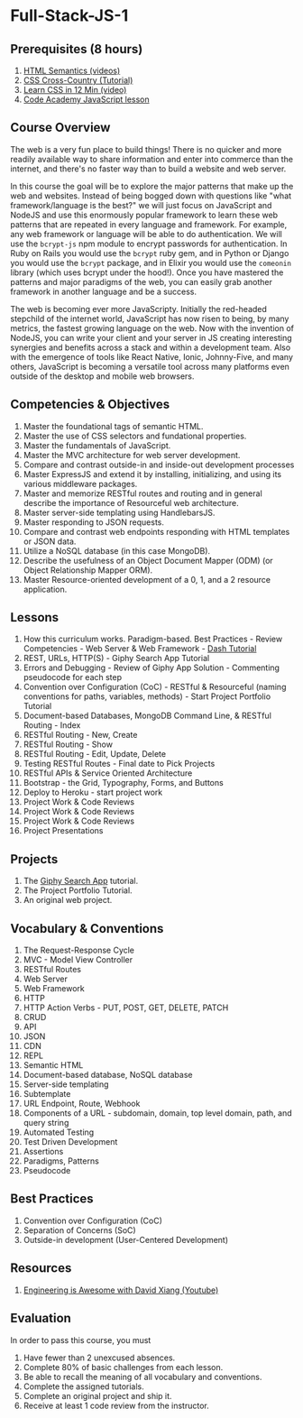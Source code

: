 # Full-Stack-JS-1

## Prerequisites (8 hours)

1. [HTML Semantics (videos)](https://www.youtube.com/playlist?list=PLWjCJDeWfDdc0Sp_DinOWnodw3KnWCwc1)
1. [CSS Cross-Country (Tutorial)](https://www.codeschool.com/courses/css-cross-country)
1. [Learn CSS in 12 Min (video)](https://www.youtube.com/watch?v=0afZj1G0BIE)
1. [Code Academy JavaScript lesson](https://www.codecademy.com/learn/javascript)

## Course Overview

The web is a very fun place to build things! There is no quicker and more readily available way to share information and enter into commerce than the internet, and there's no faster way than to build a website and web server.

In this course the goal will be to explore the major patterns that make up the web and websites. Instead of being bogged down with questions like "what framework/language is the best?" we will just focus on JavaScript and NodeJS and use this enormously popular framework to learn these web patterns that are repeated in every language and framework. For example, any web framework or language will be able to do authentication. We will use the `bcrypt-js` npm module to encrypt passwords for authentication. In Ruby on Rails you would use the `bcrypt` ruby gem, and in Python or Django you would use the `bcrypt` package, and in Elixir you would use the `comeonin` library (which uses bcrypt under the hood!). Once you have mastered the patterns and major paradigms of the web, you can easily grab another framework in another language and be a success.

The web is becoming ever more JavaScripty. Initially the red-headed stepchild of the internet world, JavaScript has now risen to being, by many metrics, the fastest growing language on the web. Now with the invention of NodeJS, you can write your client and your server in JS creating interesting synergies and benefits across a stack and within a development team. Also with the emergence of tools like React Native, Ionic, Johnny-Five, and many others, JavaScript is becoming a versatile tool across many platforms even outside of the desktop and mobile web browsers.

## Competencies & Objectives

1. Master the foundational tags of semantic HTML.
1. Master the use of CSS selectors and fundational properties.
1. Master the fundamentals of JavaScript.
1. Master the MVC architecture for web server development.
1. Compare and contrast outside-in and inside-out development processes
1. Master ExpressJS and extend it by installing, initializing, and using its various middleware packages.
1. Master and memorize RESTful routes and routing and in general describe the importance of Resourceful web architecture.
1. Master server-side templating using HandlebarsJS.
1. Master responding to JSON requests.
1. Compare and contrast web endpoints responding with HTML templates or JSON data.
1. Utilize a NoSQL database (in this case MongoDB).
1. Describe the usefulness of an Object Document Mapper (ODM) (or Object Relationship Mapper ORM).
1. Master Resource-oriented development of a 0, 1, and a 2 resource application.

## Lessons

1. How this curriculum works. Paradigm-based. Best Practices - Review Competencies - Web Server & Web Framework - [Dash Tutorial](https://dash.generalassemb.ly/)
1. REST, URLs, HTTP(S) - Giphy Search App Tutorial
1. Errors and Debugging - Review of Giphy App Solution - Commenting pseudocode for each step
1. Convention over Configuration (CoC) - RESTful & Resourceful (naming conventions for paths, variables, methods) - Start Project Portfolio Tutorial
1. Document-based Databases, MongoDB Command Line, & RESTful Routing - Index
1. RESTful Routing - New, Create
1. RESTful Routing - Show
1. RESTful Routing - Edit, Update, Delete
1. Testing RESTful Routes - Final date to Pick Projects
1. RESTful APIs & Service Oriented Architecture
1. Bootstrap - the Grid, Typography, Forms, and Buttons
1. Deploy to Heroku - start project work
1. Project Work & Code Reviews
1. Project Work & Code Reviews
1. Project Work & Code Reviews
1. Project Presentations

## Projects

1. The [Giphy Search App](https://www.makeschool.com/online-courses/tutorials/giphy-search-app-with-node-js/your-node-environment) tutorial.
1. The Project Portfolio Tutorial.
1. An original web project.

## Vocabulary & Conventions

1. The Request-Response Cycle
1. MVC - Model View Controller
1. RESTful Routes
1. Web Server
1. Web Framework
1. HTTP
1. HTTP Action Verbs - PUT, POST, GET, DELETE, PATCH
1. CRUD
1. API
1. JSON
1. CDN
1. REPL
1. Semantic HTML
1. Document-based database, NoSQL database
1. Server-side templating
1. Subtemplate
1. URL Endpoint, Route, Webhook
1. Components of a URL - subdomain, domain, top level domain, path, and query string
1. Automated Testing
1. Test Driven Development
1. Assertions
1. Paradigms, Patterns
1. Pseudocode

## Best Practices

1. Convention over Configuration (CoC)
1. Separation of Concerns (SoC)
1. Outside-in development (User-Centered Development)

## Resources

1. [Engineering is Awesome with David Xiang (Youtube)](https://www.youtube.com/user/daveXbang/videos)

## Evaluation

In order to pass this course, you must

1. Have fewer than 2 unexcused absences.
1. Complete 80% of basic challenges from each lesson.
1. Be able to recall the meaning of all vocabulary and conventions.
1. Complete the assigned tutorials.
1. Complete an original project and ship it.
1. Receive at least 1 code review from the instructor.
